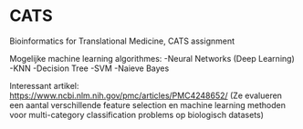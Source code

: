 # CATS
Bioinformatics for Translational Medicine, CATS assignment

Mogelijke machine learning algorithmes:
-Neural Networks (Deep Learning)
-KNN
-Decision Tree
-SVM
-Naieve Bayes

Interessant artikel: https://www.ncbi.nlm.nih.gov/pmc/articles/PMC4248652/
(Ze evalueren een aantal verschillende feature selection en machine learning methoden voor multi-category classification problems op biologisch datasets)
